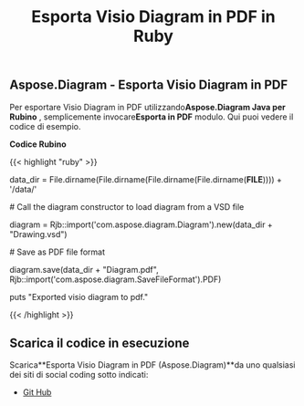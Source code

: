 ﻿---
title: Esporta Visio Diagram in PDF in Ruby
type: docs
weight: 40
url: /it/java/export-visio-diagram-to-pdf-in-ruby/
---
## **Aspose.Diagram - Esporta Visio Diagram in PDF**
 Per esportare Visio Diagram in PDF utilizzando**Aspose.Diagram Java per Rubino** , semplicemente invocare**Esporta in PDF** modulo. Qui puoi vedere il codice di esempio.

**Codice Rubino**

{{< highlight "ruby" >}}

 data_dir = File.dirname(File.dirname(File.dirname(File.dirname(__FILE__)))) + '/data/'

\# Call the diagram constructor to load diagram from a VSD file

diagram = Rjb::import('com.aspose.diagram.Diagram').new(data_dir + "Drawing.vsd")

\# Save as PDF file format

diagram.save(data_dir + "Diagram.pdf", Rjb::import('com.aspose.diagram.SaveFileFormat').PDF)

puts "Exported visio diagram to pdf."

{{< /highlight >}}
## **Scarica il codice in esecuzione**
Scarica**Esporta Visio Diagram in PDF (Aspose.Diagram)**da uno qualsiasi dei siti di social coding sotto indicati:

- [Git Hub](https://github.com/asposediagram/Aspose.Diagram-for-Java/blob/master/Plugins/Aspose_Diagram_Java_for_Ruby/lib/asposediagramjava/Export/exporttopdf.rb)
